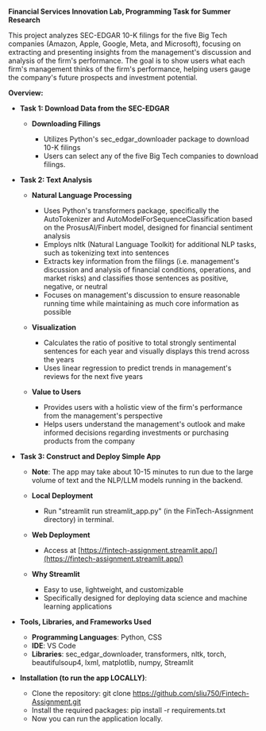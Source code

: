 **Financial Services Innovation Lab, Programming Task for Summer Research**

This project analyzes SEC-EDGAR 10-K filings for the five Big Tech companies (Amazon, Apple, Google, Meta, and Microsoft), focusing on extracting and presenting insights from the management's discussion and analysis of the firm's performance. 
The goal is to show users what each firm's management thinks of the firm's performance, helping users gauge the company's future prospects and investment potential.

**Overview:**

  - **Task 1: Download Data from the SEC-EDGAR**

    - **Downloading Filings**
  
      - Utilizes Python's sec_edgar_downloader package to download 10-K filings
      - Users can select any of the five Big Tech companies to download filings.

  - **Task 2: Text Analysis**

    - **Natural Language Processing**
  
      - Uses Python's transformers package, specifically the AutoTokenizer and AutoModelForSequenceClassification based on the ProsusAI/Finbert model, designed for financial sentiment analysis
      - Employs nltk (Natural Language Toolkit) for additional NLP tasks, such as tokenizing text into sentences
      - Extracts key information from the filings (i.e. management's discussion and analysis of financial conditions, operations, and market risks) and classifies those sentences as positive, negative, or neutral
      - Focuses on management's discussion to ensure reasonable running time while maintaining as much core information as possible
  
    - **Visualization**
  
      - Calculates the ratio of positive to total strongly sentimental sentences for each year and visually displays this trend across the years
      - Uses linear regression to predict trends in management's reviews for the next five years
  
    - **Value to Users**
  
      - Provides users with a holistic view of the firm's performance from the management's perspective
      - Helps users understand the management's outlook and make informed decisions regarding investments or purchasing products from the company

  - **Task 3: Construct and Deploy Simple App**

    - **Note**: The app may take about 10-15 minutes to run due to the large volume of text and the NLP/LLM models running in the backend.
    
    - **Local Deployment**
      - Run "streamlit run streamlit_app.py" (in the FinTech-Assignment directory) in terminal.
  
    - **Web Deployment**
      - Access at [https://fintech-assignment.streamlit.app/](https://fintech-assignment.streamlit.app/)

    - **Why Streamlit**
      - Easy to use, lightweight, and customizable
      - Specifically designed for deploying data science and machine learning applications

  - **Tools, Libraries, and Frameworks Used**
    - **Programming Languages**: Python, CSS
    - **IDE**: VS Code
    - **Libraries**: sec_edgar_downloader, transformers, nltk, torch, beautifulsoup4, lxml, matplotlib, numpy, Streamlit

  - **Installation (to run the app LOCALLY)**:

    - Clone the repository: git clone https://github.com/sliu750/Fintech-Assignment.git
    - Install the required packages: pip install -r requirements.txt
    - Now you can run the application locally.

